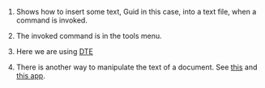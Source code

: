 
1. Shows how to insert some text, Guid in this case, into a text file, when a command is invoked.

2. The invoked command is in the tools menu. 

3. Here we are using [DTE](https://learn.microsoft.com/en-us/dotnet/api/envdte?redirectedfrom=MSDN&view=visualstudiosdk-2022) 

4. There is another way to manipulate the text of a document. See [this](https://github.com/AvtsVivek/LearnVsExt/tree/main/src/tasks/502400-VsixCommandCommunity) and [this app](https://github.com/AvtsVivek/LearnVsExt/tree/main/src/apps/502400-VsixCommandCommunity).